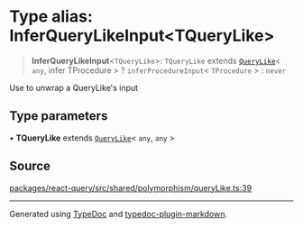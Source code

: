 # Type alias: InferQueryLikeInput\<TQueryLike\>

> **InferQueryLikeInput**\<`TQueryLike`\>: `TQueryLike` extends [`QueryLike`](QueryLike.md)\< `any`, infer TProcedure \> ? `inferProcedureInput`\< `TProcedure` \> : `never`

Use to unwrap a QueryLike's input

## Type parameters

• **TQueryLike** extends [`QueryLike`](QueryLike.md)\< `any`, `any` \>

## Source

[packages/react-query/src/shared/polymorphism/queryLike.ts:39](https://github.com/trpc/trpc/blob/caccce64/packages/react-query/src/shared/polymorphism/queryLike.ts#L39)

***

Generated using [TypeDoc](https://typedoc.org) and [typedoc-plugin-markdown](https://typedoc-plugin-markdown.org).
